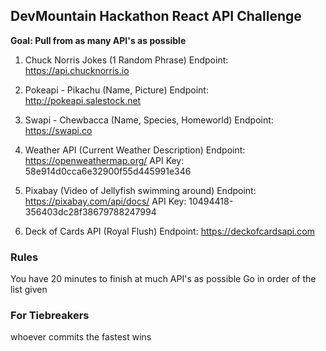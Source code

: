 ## DevMountain Hackathon React API Challenge  
**Goal: Pull from as many API's as possible**

1. Chuck Norris Jokes (1 Random Phrase)
Endpoint: https://api.chucknorris.io

2. Pokeapi - Pikachu (Name, Picture)
Endpoint: http://pokeapi.salestock.net

3. Swapi - Chewbacca (Name, Species, Homeworld)
Endpoint: https://swapi.co

4. Weather API (Current Weather Description)
Endpoint: https://openweathermap.org/
API Key: 58e914d0cca6e32900f55d445991e346

6. Pixabay (Video of Jellyfish swimming around)
Endpoint: https://pixabay.com/api/docs/
API Key: 10494418-356403dc28f38679788247994

7. Deck of Cards API (Royal Flush)
Endpoint: https://deckofcardsapi.com




### Rules 
You have 20 minutes to finish at much API's as possible 
Go in order of the list given 



### For Tiebreakers 
whoever commits the fastest wins 

